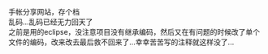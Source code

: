 手帐分享网站，存个档  
乱码...乱码已经无力回天了  
之前是用的eclipse，没注意项目没有继承编码，然后又在有问题的时候改了单个文件的编码，改来改去最后救不回来了...幸幸苦苦写的注释就这样没了...
